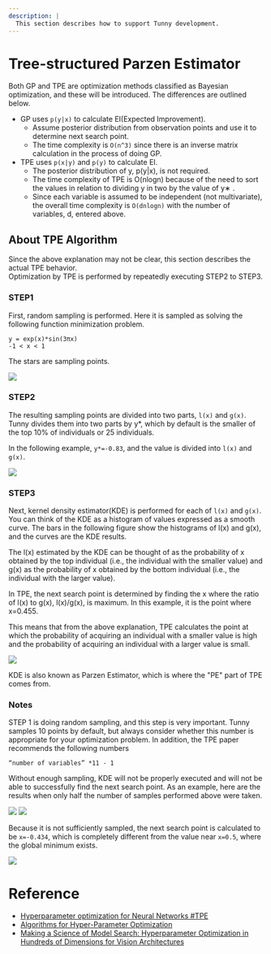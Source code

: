 ```yaml
---
description: |
  This section describes how to support Tunny development.
---
```


# Tree-structured Parzen Estimator

Both GP and TPE are optimization methods classified as Bayesian optimization, and these will be introduced.
The differences are outlined below.

- GP uses `p(y|x)` to calculate EI(Expected Improvement).
  - Assume posterior distribution from observation points and use it to determine next search point.
  - The time complexity is `O(n^3)` since there is an inverse matrix calculation in the process of doing GP.
- TPE uses `p(x|y)` and `p(y)` to calculate EI.
  - The posterior distribution of y, p(y|x), is not required.
  - The time complexity of TPE is O(nlogn) because of the need to sort the values in relation to dividing y in two by the value of y∗ .
  - Since each variable is assumed to be independent (not multivariate), the overall time complexity is `O(dnlogn)` with the number of variables, d, entered above.

## About TPE Algorithm

Since the above explanation may not be clear, this section describes the actual TPE behavior.  
Optimization by TPE is performed by repeatedly executing STEP2 to STEP3.

### STEP1

First, random sampling is performed.
Here it is sampled as solving the following function minimization problem.

```
y = exp(x)*sin(3πx)
-1 < x < 1
```

The stars are sampling points.

<img src="/docs/technical-info/tpe1.png">

### STEP2

The resulting sampling points are divided into two parts, `l(x)` and `g(x)`.  
Tunny divides them into two parts by y\*, which by default is the smaller of the top 10% of individuals or 25 individuals.

In the following example, `y*=-0.83`, and the value is divided into `l(x)` and `g(x)`.

<img src="/docs/technical-info/tpe2.png">

### STEP3

Next, kernel density estimator(KDE) is performed for each of `l(x)` and `g(x)`.  
You can think of the KDE as a histogram of values expressed as a smooth curve.
The bars in the following figure show the histograms of l(x) and g(x), and the curves are the KDE results.

The l(x) estimated by the KDE can be thought of as the probability of x obtained by the top individual (i.e., the individual with the smaller value)
and g(x) as the probability of x obtained by the bottom individual (i.e., the individual with the larger value).

In TPE, the next search point is determined by finding the x where the ratio of l(x) to g(x), l(x)/g(x), is maximum.
In this example, it is the point where x=0.455.

This means that from the above explanation,
TPE calculates the point at which the probability of acquiring an individual with a smaller value is high and the probability of acquiring an individual with a larger value is small.

<img src="/docs/technical-info/tpe3.png">

KDE is also known as Parzen Estimator, which is where the "PE" part of TPE comes from.

### Notes

STEP 1 is doing random sampling, and this step is very important.
Tunny samples 10 points by default, but always consider whether this number is appropriate for your optimization problem.
In addition, the TPE paper recommends the following numbers

```
“number of variables” *11 - 1
```

Without enough sampling, KDE will not be properly executed and will not be able to successfully find the next search point.
As an example, here are the results when only half the number of samples performed above were taken.

<img src="/docs/technical-info/tpe4.png">
<img src="/docs/technical-info/tpe5.png">

Because it is not sufficiently sampled, the next search point is calculated to be
`x=-0.434`, which is completely different from
the value near `x=0.5`, where the global minimum exists.

<img src="/docs/technical-info/tpe6.png">

# Reference

- [Hyperparameter optimization for Neural Networks #TPE](http://neupy.com/2016/12/17/hyperparameter_optimization_for_neural_networks.html#tree-structured-parzen-estimators-tpe)
- [Algorithms for Hyper-Parameter Optimization](https://proceedings.neurips.cc/paper/2011/file/86e8f7ab32cfd12577bc2619bc635690-Paper.pdf)
- [Making a Science of Model Search: Hyperparameter Optimization in Hundreds of Dimensions for Vision Architectures](http://proceedings.mlr.press/v28/bergstra13.pdf)
